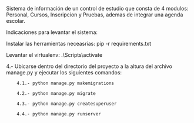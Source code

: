 

Sistema de información de un control de estudio que consta de 4 modulos: Personal, Cursos, Inscripcion y Pruebas, ademas de integrar una agenda escolar.

Indicaciones  para levantar el sistema:



Instalar las herramientas neceasrias:
        pip -r requirements.txt

Levantar el virtualenv:
        .\Scripts\activate

4.- Ubicarse dentro del directorio del proyecto a la altura del archivo manage.py y ejecutar los siguientes           comandos:

        4.1.- python manage.py makemigrations

        4.2.- python manage.py migrate

        4.3.- python manage.py createsuperuser

        4.4.- python manage.py runserver
